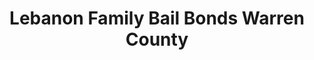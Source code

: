 ---
title: "Lebanon Family Bail Bonds Warren County"
url: /lebanon/lebanon-family-bail-bonds-warren-county/
shop: supermarket
---